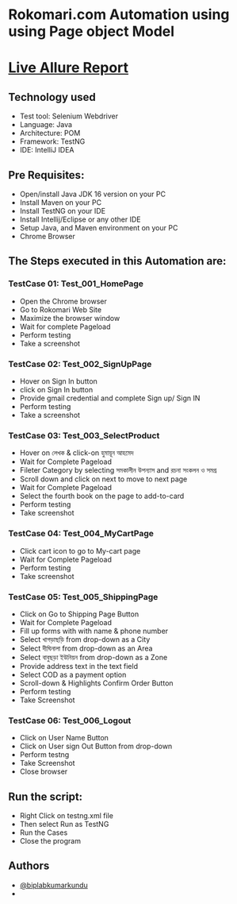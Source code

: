 # Rokomari.com Automation using using Page object Model
# [Live Allure Report](https://rokomari-report-arfoysal.netlify.app/)

## Technology used
  
- Test tool:  Selenium Webdriver 
- Language: Java  
- Architecture: POM
- Framework: TestNG
- IDE: IntelliJ IDEA  
  
## Pre Requisites:
  
- Open/install Java JDK 16 version on your PC  
- Install Maven on your PC  
- Install TestNG on your IDE  
- Install Intellij/Eclipse or any other IDE  
- Setup Java, and Maven environment on your PC  
- Chrome Browser  

## The Steps executed in this Automation are:

### TestCase 01: Test_001_HomePage

- Open the Chrome browser
- Go to Rokomari Web Site
- Maximize the browser window
- Wait for complete Pageload
- Perform testing 
- Take a screenshot 

### TestCase 02: Test_002_SignUpPage

- Hover on Sign In button
- click on Sign In button
- Provide gmail credential and complete Sign up/ Sign IN
- Perform testing
- Take a screenshot 

### TestCase 03: Test_003_SelectProduct
- Hover on লেখক & click-on হুমায়ূন আহমেদ
- Wait for Complete Pageload
- Fileter Category by selecting সমকালীন উপন্যাস and রচনা সংকলন ও সমগ্র
- Scroll down and click on next to move to next page 
- Wait for Complete Pageload
- Select the fourth book on the page to add-to-card
- Perform testing
- Take screenshot

### TestCase 04: Test_004_MyCartPage

- Click cart icon to go to My-cart page 
- Wait for Complete Pageload
- Perform testing
- Take screenshot

### TestCase 05: Test_005_ShippingPage

- Click on Go to Shipping Page Button
- Wait for Complete Pageload
- Fill up forms with with name & phone number
- Select খাগড়াছড়ি from drop-down as a City
- Select দীঘিনালা from drop-down as an Area
- Select বাবুছড়া ইউনিয়ন from drop-down as a Zone
- Provide address text in the text field 
- Select COD as a payment option
- Scroll-down & Highlights Confirm Order Button
- Perform testing
- Take Screenshot

### TestCase 06: Test_006_Logout

- Click on User Name Button
- Click on User sign Out Button from drop-down 
- Perform testng
- Take Screenshot
- Close browser


## Run the script:
- Right Click on testng.xml file
- Then select Run as TestNG
- Run the Cases
- Close the program


## Authors

- [@biplabkumarkundu](https://github.com/biplabkumarkundu/)
- 
